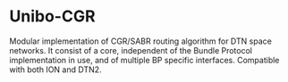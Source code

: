 # Unibo-CGR

Modular implementation of CGR/SABR routing algorithm for DTN space networks. It consist of a core, independent of the Bundle Protocol implementation in use, and of multiple BP specific interfaces.  Compatible with both ION and DTN2.